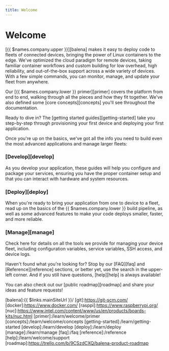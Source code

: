 ```yaml
---
title: Welcome
---
```


# Welcome

[{{ $names.company.upper }}][balena] makes it easy to deploy code to fleets of connected devices, bringing the power of Linux containers to the edge. We've optimized the cloud paradigm for remote devices, taking familiar container workflows and custom building for low overhead, high reliability, and out-of-the-box support across a wide variety of devices. With a few simple commands, you can monitor, manage, and update your fleet from anywhere.

Our [{{ $names.company.lower }} primer][primer] covers the platform from end to end, walking through all the pieces and how they fit together. We've also defined some [core concepts][concepts] you'll see throughout the documentation.

Ready to dive in? The [getting started guides][getting-started] take you step-by-step through provisioning your first device and deploying your first application.

Once you're up on the basics, we've got all the info you need to build even the most advanced applications and manage larger fleets:

### [Develop][develop]

As you develop your application, these guides will help you configure and package your services, ensuring you have the proper container setup and that you can interact with hardware and system resources.

### [Deploy][deploy]

When you're ready to bring your application from one to device to a fleet, read up on the basics of the {{ $names.company.lower }} build pipeline, as well as some advanced features to make your code deploys smaller, faster, and more reliable.

### [Manage][manage]

Check here for details on all the tools we provide for managing your device fleet, including configuration variables, service variables, SSH access, and device logs.

Haven't found what you're looking for? Stop by our [FAQ][faq] and [Reference][reference] sections, or better yet, use the search in the upper-left corner. And if you still have questions, [help][help] is always available!

You can also check out our [public roadmap][roadmap] and share your ideas and feature requests!

[balena]:{{ $links.mainSiteUrl }}/
[git]:https://git-scm.com/
[docker]:https://www.docker.com/
[rasppi]:https://www.raspberrypi.org/
[nuc]:https://www.intel.com/content/www/us/en/products/boards-kits/nuc.html
[primer]:/learn/welcome/primer
[concepts]:/learn/welcome/concepts
[getting-started]:/learn/getting-started
[develop]:/learn/develop
[deploy]:/learn/deploy
[manage]:/learn/manage
[faq]:/faq
[reference]:/reference
[help]:/learn/welcome/support
[roadmap]:https://trello.com/b/9CSzdCXQ/balena-product-roadmap

